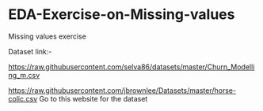 # EDA-Exercise-on-Missing-values
Missing values exercise

Dataset link:-

https://raw.githubusercontent.com/selva86/datasets/master/Churn_Modelling_m.csv

https://raw.githubusercontent.com/jbrownlee/Datasets/master/horse-colic.csv
 Go to this website for the dataset
